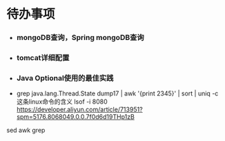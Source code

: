 # 待办事项

- ### mongoDB查询，Spring mongoDB查询

- ### tomcat详细配置

- ### Java Optional使用的最佳实践

- grep java.lang.Thread.State dump17 | awk '{print $2$3$4$5}'
  | sort | uniq -c    这条linux命令的含义
  lsof -i 8080
  https://developer.aliyun.com/article/713951?spm=5176.8068049.0.0.7f0d6d19THp1zB 



sed awk grep


